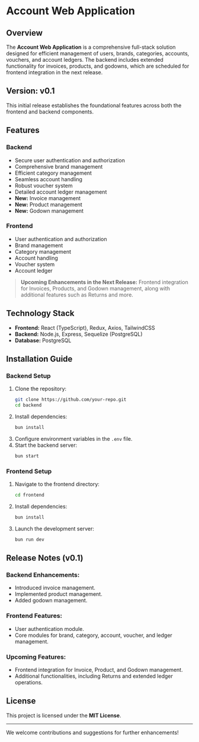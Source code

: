 # **Account Web Application**

## **Overview**

The **Account Web Application** is a comprehensive full-stack solution designed for efficient management of users, brands, categories, accounts, vouchers, and account ledgers. The backend includes extended functionality for invoices, products, and godowns, which are scheduled for frontend integration in the next release.

## **Version: v0.1**

This initial release establishes the foundational features across both the frontend and backend components.

## **Features**

### **Backend**

- Secure user authentication and authorization
- Comprehensive brand management
- Efficient category management
- Seamless account handling
- Robust voucher system
- Detailed account ledger management
- **New:** Invoice management
- **New:** Product management
- **New:** Godown management

### **Frontend**

- User authentication and authorization
- Brand management
- Category management
- Account handling
- Voucher system
- Account ledger

> **Upcoming Enhancements in the Next Release:** Frontend integration for Invoices, Products, and Godown management, along with additional features such as Returns and more.

## **Technology Stack**

- **Frontend:** React (TypeScript), Redux, Axios, TailwindCSS
- **Backend:** Node.js, Express, Sequelize (PostgreSQL)
- **Database:** PostgreSQL

## **Installation Guide**

### **Backend Setup**

1. Clone the repository:
   ```sh
   git clone https://github.com/your-repo.git
   cd backend
   ```
2. Install dependencies:
   ```sh
   bun install
   ```
3. Configure environment variables in the `.env` file.
4. Start the backend server:
   ```sh
   bun start
   ```

### **Frontend Setup**

1. Navigate to the frontend directory:
   ```sh
   cd frontend
   ```
2. Install dependencies:
   ```sh
   bun install
   ```
3. Launch the development server:
   ```sh
   bun run dev
   ```

## **Release Notes (v0.1)**

### **Backend Enhancements:**

- Introduced invoice management.
- Implemented product management.
- Added godown management.

### **Frontend Features:**

- User authentication module.
- Core modules for brand, category, account, voucher, and ledger management.

### **Upcoming Features:**

- Frontend integration for Invoice, Product, and Godown management.
- Additional functionalities, including Returns and extended ledger operations.

## **License**

This project is licensed under the **MIT License**.

---

We welcome contributions and suggestions for further enhancements!
